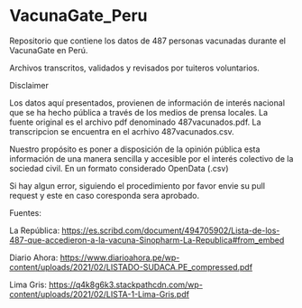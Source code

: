 # VacunaGate_Peru

Repositorio que contiene los datos de 487 personas vacunadas durante el VacunaGate en Perú.

Archivos transcritos, validados y revisados por tuiteros voluntarios.


Disclaimer

Los datos aquí presentados, provienen de información de interés nacional que se ha hecho pública a través de los medios de prensa locales. La fuente original es el archivo pdf denominado 487vacunados.pdf. La transcripcion se encuentra en el acrhivo 487vacunados.csv.

Nuestro propósito es poner a disposición de la opinión pública esta información de una manera sencilla y accesible por el interés colectivo de la sociedad civil. En un formato considerado OpenData (.csv)

Si hay algun error, siguiendo el procedimiento por favor envie su pull request y este en caso coresponda sera aprobado.


Fuentes:

La República: https://es.scribd.com/document/494705902/Lista-de-los-487-que-accedieron-a-la-vacuna-Sinopharm-La-Republica#from_embed

Diario Ahora: https://www.diarioahora.pe/wp-content/uploads/2021/02/LISTADO-SUDACA.PE_compressed.pdf

Lima Gris: https://q4k8g6k3.stackpathcdn.com/wp-content/uploads/2021/02/LISTA-1-Lima-Gris.pdf
